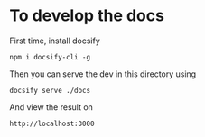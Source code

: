 # To develop the docs

First time, install docsify

```
npm i docsify-cli -g
```

Then you can serve the dev in this directory using

```
docsify serve ./docs
```

And view the result on

```
http://localhost:3000
```